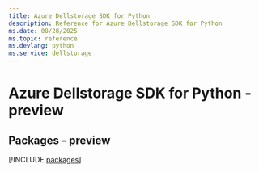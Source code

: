 ```yaml
---
title: Azure Dellstorage SDK for Python
description: Reference for Azure Dellstorage SDK for Python
ms.date: 08/28/2025
ms.topic: reference
ms.devlang: python
ms.service: dellstorage
---
```

# Azure Dellstorage SDK for Python - preview
## Packages - preview
[!INCLUDE [packages](dellstorage-index.md)]